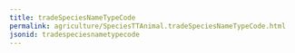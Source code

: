 ```yaml
---
title: tradeSpeciesNameTypeCode
permalink: agriculture/SpeciesTTAnimal.tradeSpeciesNameTypeCode.html
jsonid: tradespeciesnametypecode
---
```

